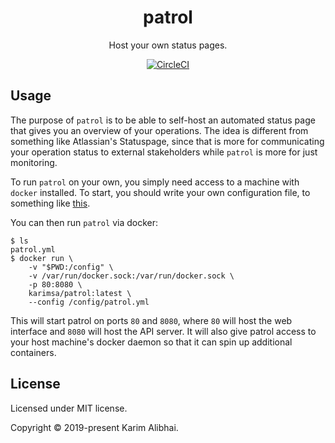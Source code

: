 <h1 align="center">patrol</h1>
<p align="center">Host your own status pages.</p>

<p align="center">
  <a href="https://circleci.com/gh/karimsa/patrol">
    <img src="https://circleci.com/gh/karimsa/patrol.svg?style=svg" alt="CircleCI" />
  </a>
</p>

## Usage

The purpose of `patrol` is to be able to self-host an automated status page that gives you an overview of
your operations. The idea is different from something like Atlassian's Statuspage, since that is more for
communicating your operation status to external stakeholders while `patrol` is more for just monitoring.

To run `patrol` on your own, you simply need access to a machine with `docker` installed. To start, you should write your own configuration file, to something like [this](example.yml).

You can then run `patrol` via docker:

```shell
$ ls
patrol.yml
$ docker run \
	-v "$PWD:/config" \
	-v /var/run/docker.sock:/var/run/docker.sock \
	-p 80:8080 \
	karimsa/patrol:latest \
	--config /config/patrol.yml
```

This will start patrol on ports `80` and `8080`, where `80` will host the web interface and `8080` will host
the API server. It will also give patrol access to your host machine's docker daemon so that it can spin up
additional containers.

## License

Licensed under MIT license.

Copyright &copy; 2019-present Karim Alibhai.
